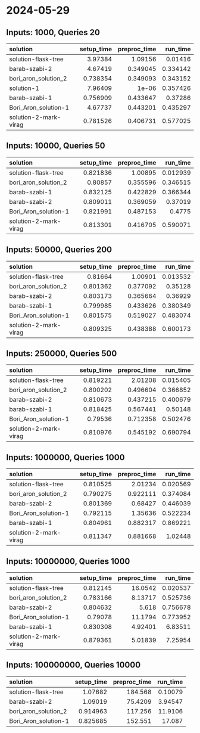 # 2024-05-29

## Inputs: 1000, Queries 20

| solution              |   setup_time |   preproc_time |   run_time |
|:----------------------|-------------:|---------------:|-----------:|
| solution-flask-tree   |     3.97384  |       1.09156  |   0.01416  |
| barab-szabi-2         |     4.67419  |       0.349045 |   0.334142 |
| bori_aron_solution_2  |     0.738354 |       0.349093 |   0.343152 |
| solution-1            |     7.96409  |       1e-06    |   0.357426 |
| barab-szabi-1         |     0.756909 |       0.433647 |   0.37286  |
| Bori_Aron_solution-1  |     4.67737  |       0.443201 |   0.435297 |
| solution-2-mark-virag |     0.781526 |       0.406731 |   0.577025 |

## Inputs: 10000, Queries 50

| solution              |   setup_time |   preproc_time |   run_time |
|:----------------------|-------------:|---------------:|-----------:|
| solution-flask-tree   |     0.821836 |       1.00895  |   0.012939 |
| bori_aron_solution_2  |     0.80857  |       0.355596 |   0.346515 |
| barab-szabi-1         |     0.832125 |       0.422829 |   0.366344 |
| barab-szabi-2         |     0.809011 |       0.369059 |   0.37019  |
| Bori_Aron_solution-1  |     0.821991 |       0.487153 |   0.4775   |
| solution-2-mark-virag |     0.813301 |       0.416705 |   0.590071 |

## Inputs: 50000, Queries 200

| solution              |   setup_time |   preproc_time |   run_time |
|:----------------------|-------------:|---------------:|-----------:|
| solution-flask-tree   |     0.81664  |       1.00901  |   0.013532 |
| bori_aron_solution_2  |     0.801362 |       0.377092 |   0.35128  |
| barab-szabi-2         |     0.803173 |       0.365664 |   0.36929  |
| barab-szabi-1         |     0.799985 |       0.433626 |   0.380349 |
| Bori_Aron_solution-1  |     0.801575 |       0.519027 |   0.483074 |
| solution-2-mark-virag |     0.809325 |       0.438388 |   0.600173 |

## Inputs: 250000, Queries 500

| solution              |   setup_time |   preproc_time |   run_time |
|:----------------------|-------------:|---------------:|-----------:|
| solution-flask-tree   |     0.819221 |       2.01208  |   0.015405 |
| bori_aron_solution_2  |     0.800202 |       0.496604 |   0.366852 |
| barab-szabi-2         |     0.810673 |       0.437215 |   0.400679 |
| barab-szabi-1         |     0.818425 |       0.567441 |   0.50148  |
| Bori_Aron_solution-1  |     0.79536  |       0.712358 |   0.502476 |
| solution-2-mark-virag |     0.810976 |       0.545192 |   0.690794 |

## Inputs: 1000000, Queries 1000

| solution              |   setup_time |   preproc_time |   run_time |
|:----------------------|-------------:|---------------:|-----------:|
| solution-flask-tree   |     0.810525 |       2.01234  |   0.020569 |
| bori_aron_solution_2  |     0.790275 |       0.922111 |   0.374084 |
| barab-szabi-2         |     0.801369 |       0.68427  |   0.446039 |
| Bori_Aron_solution-1  |     0.792115 |       1.35636  |   0.522234 |
| barab-szabi-1         |     0.804961 |       0.882317 |   0.869221 |
| solution-2-mark-virag |     0.811347 |       0.881668 |   1.02448  |

## Inputs: 10000000, Queries 1000

| solution              |   setup_time |   preproc_time |   run_time |
|:----------------------|-------------:|---------------:|-----------:|
| solution-flask-tree   |     0.812145 |       16.0542  |   0.020537 |
| bori_aron_solution_2  |     0.783166 |        8.13717 |   0.525736 |
| barab-szabi-2         |     0.804632 |        5.618   |   0.756678 |
| Bori_Aron_solution-1  |     0.79078  |       11.1794  |   0.773952 |
| barab-szabi-1         |     0.830308 |        4.92401 |   6.83511  |
| solution-2-mark-virag |     0.879361 |        5.01839 |   7.25954  |

## Inputs: 100000000, Queries 10000

| solution             |   setup_time |   preproc_time |   run_time |
|:---------------------|-------------:|---------------:|-----------:|
| solution-flask-tree  |     1.07682  |       184.568  |    0.10079 |
| barab-szabi-2        |     1.09019  |        75.4209 |    3.94547 |
| bori_aron_solution_2 |     0.914963 |       117.256  |   11.9106  |
| Bori_Aron_solution-1 |     0.825685 |       152.551  |   17.087   |